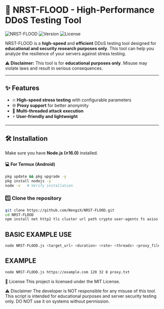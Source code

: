# 🚀 NRST-FLOOD - High-Performance DDoS Testing Tool

![NRST-FLOOD](https://img.shields.io/badge/Node.js-≥16.0-green?style=flat-square)
![Version](https://img.shields.io/badge/Version-1.0-blue?style=flat-square)
![License](https://img.shields.io/badge/License-MIT-red?style=flat-square)

NRST-FLOOD is a **high-speed** and **efficient** DDoS testing tool designed for **educational and security research purposes only**. This tool can help you analyze the resilience of your servers against stress testing.

⚠️ **Disclaimer:** This tool is for **educational purposes only**. Misuse may violate laws and result in serious consequences.

---

## ✨ Features
- 🔥 **High-speed stress testing** with configurable parameters
- 🌐 **Proxy support** for better anonymity
- 📡 **Multi-threaded attack execution**
- ⚡ **User-friendly and lightweight**

---

## 🛠️ Installation

Make sure you have **Node.js (≥16.0)** installed.

#### 💻 **For Termux (Android)**
```sh
pkg update && pkg upgrade -y
pkg install nodejs -y
node -v   # Verify installation
```

### 1️⃣ Clone the repository
```sh
git clone https://github.com/NengzX/NRST-FLOOD.git
cd NRST-FLOOD
npm install net http2 tls cluster url path crypto user-agents fs axios https

```

## BASIC EXAMPLE USE 
```sh
node NRST-FLOOD.js <target_url> <duration> <rate> <threads> <proxy_file>
```
## EXAMPLE
```sh
node NRST-FLOOD.js https://example.com 120 32 8 proxy.txt
```
📜 License
This project is licensed under the MIT License.

⚠️ Disclaimer
The developer is NOT responsible for any misuse of this tool. This script is intended for educational purposes and server security testing only. DO NOT use it on systems without permission.
